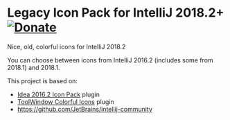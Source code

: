# Legacy Icon Pack for IntelliJ 2018.2+ [![Donate][badge-paypal-img]][badge-paypal]
Nice, old, colorful icons for IntelliJ 2018.2

You can choose between icons from IntelliJ 2016.2 (includes some from 2018.1) and 2018.1. 


This project is based on:
- [Idea 2016.2 Icon Pack](https://plugins.jetbrains.com/plugin/7285-idea-2016-2-icon-pack) plugin 
- [ToolWindow Colorful Icons](https://plugins.jetbrains.com/plugin/10863-toolwindow-colorful-icons) plugin 
- https://github.com/JetBrains/intellij-community

[badge-paypal-img]:       https://img.shields.io/badge/donate-paypal-black.svg
[badge-paypal]:           https://www.paypal.me/VojtechKrasa

